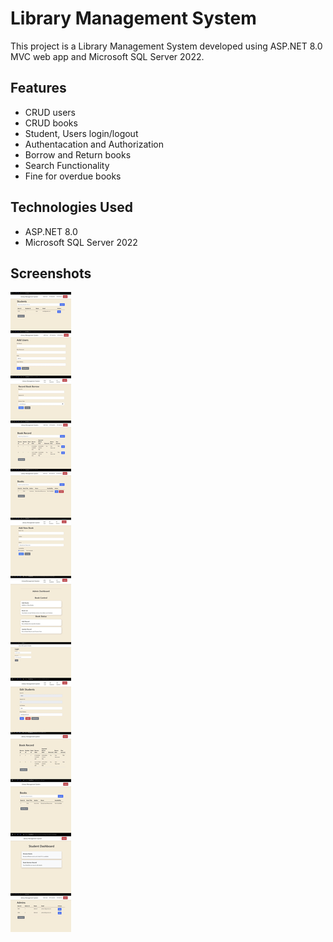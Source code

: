 # Library Management System

This project is a Library Management System developed using ASP.NET 8.0 MVC web app and Microsoft SQL Server 2022.
<br>


## Features
- CRUD users
- CRUD books
- Student, Users login/logout
- Authentacation and Authorization
- Borrow and Return books
- Search Functionality
- Fine for overdue books

## Technologies Used

- ASP.NET 8.0
- Microsoft SQL Server 2022

## Screenshots
![Library Management System](https://github.com/HerShe04/Library-Management-System/raw/main/Output/Library%20Management%20System.jpg)
